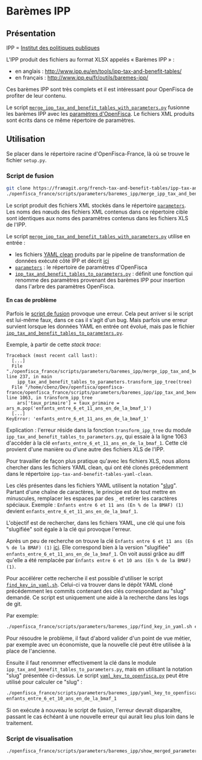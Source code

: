 # Barèmes IPP

## Présentation

IPP = [Institut des politiques publiques](http://www.ipp.eu/en/)

L'IPP produit des fichiers au format XLSX appelés « Barèmes IPP » :
- en anglais : http://www.ipp.eu/en/tools/ipp-tax-and-benefit-tables/
- en français : http://www.ipp.eu/fr/outils/baremes-ipp/

Ces barèmes IPP sont très complets et il est intéressant pour OpenFisca de profiter de leur contenu.

Le script [`merge_ipp_tax_and_benefit_tables_with_parameters.py`](./merge_ipp_tax_and_benefit_tables_with_parameters.py) fusionne les barèmes IPP avec les [paramètres d'OpenFisca](../../../parameters). Le fichiers XML produits sont écrits dans ce même répertoire de paramètres.

## Utilisation

Se placer dans le répertoire racine d'OpenFisca-France, là où se trouve le fichier `setup.py`.

### Script de fusion

```sh
git clone https://framagit.org/french-tax-and-benefit-tables/ipp-tax-and-benefit-tables-yaml-clean.git
./openfisca_france/scripts/parameters/baremes_ipp/merge_ipp_tax_and_benefit_tables_with_parameters.py -v
```

Le script produit des fichiers XML stockés dans le répertoire [`parameters`](../../../parameters). Les noms des nœuds des fichiers XML contenus dans ce répertoire cible sont identiques aux noms des paramètres contenus dans les fichiers XLS de l'IPP.

Le script [`merge_ipp_tax_and_benefit_tables_with_parameters.py`](./merge_ipp_tax_and_benefit_tables_with_parameters.py) utilise en entrée :
- les fichiers [YAML clean](https://framagit.org/french-tax-and-benefit-tables/ipp-tax-and-benefit-tables-yaml-clean) produits par le pipeline de transformation de données exécuté côté IPP et décrit [ici](https://framagit.org/french-tax-and-benefit-tables/ipp-tax-and-benefit-tables-converters#in-the-ipp-world)
- [`parameters`](../../../parameters) : le répertoire de paramètres d'OpenFisca
- [`ipp_tax_and_benefit_tables_to_parameters.py`](./ipp_tax_and_benefit_tables_to_parameters.py) : définit une fonction qui renomme des paramètres provenant des barèmes IPP pour insertion dans l'arbre des paramètres OpenFisca.

#### En cas de problème

Parfois le [script de fusion](#script-de-fusion) provoque une erreur.
Cela peut arriver si le script est lui-même faux, dans ce cas il s'agit d'un bug.
Mais parfois une erreur survient lorsque les données YAML en entrée ont évolué, mais pas le fichier [`ipp_tax_and_benefit_tables_to_parameters.py`](./ipp_tax_and_benefit_tables_to_parameters.py).

Exemple, à partir de cette *stack trace*:

```
Traceback (most recent call last):
  [...]
  File "./openfisca_france/scripts/parameters/baremes_ipp/merge_ipp_tax_and_benefit_tables_with_parameters.py", line 237, in main
    ipp_tax_and_benefit_tables_to_parameters.transform_ipp_tree(tree)
  File "/home/cbenz/Dev/openfisca/openfisca-france/openfisca_france/scripts/parameters/baremes_ipp/ipp_tax_and_benefit_tables_to_parameters.py", line 1063, in transform_ipp_tree
    ars['taux_primaire'] = taux_primaire = ars_m.pop('enfants_entre_6_et_11_ans_en_de_la_bmaf_1')
  [...]
KeyError: 'enfants_entre_6_et_11_ans_en_de_la_bmaf_1'
```

Explication : l'erreur réside dans la fonction `transform_ipp_tree` du module `ipp_tax_and_benefit_tables_to_parameters.py`, qui essaie à la ligne 1063 d'accéder à la clé `enfants_entre_6_et_11_ans_en_de_la_bmaf_1`. Cette clé provient d'une manière ou d'une autre des fichiers XLS de l'IPP.

Pour travailler de façon plus pratique qu'avec les fichiers XLS, nous allons chercher dans les fichiers YAML clean, qui ont été clonés précédemment dans le répertoire `ipp-tax-and-benefit-tables-yaml-clean`.

Les clés présentes dans les fichiers YAML utilisent la notation "[slug](https://en.wikipedia.org/wiki/Semantic_URL#Slug)". Partant d'une chaîne de caractères, le principe est de tout mettre en minuscules, remplacer les espaces par des `_` et retirer les caractères spéciaux.
Exemple : `Enfants entre 6 et 11 ans (En % de la BMAF) (1)` devient `enfants_entre_6_et_11_ans_en_de_la_bmaf_1`.

L'objectif est de rechercher, dans les fichiers YAML, une clé qui une fois "slugifiée" soit égale à la clé qui provoque l'erreur.

Après un peu de recherche on trouve la clé `Enfants entre 6 et 11 ans (En % de la BMAF) (1)` [ici](https://framagit.org/french-tax-and-benefit-tables/ipp-tax-and-benefit-tables-yaml-raw/commit/2b75741164aef5131b262b82fd0bcc29c016fefb#40c6be4cc89b14bd863ea81e78f9c9c300b645dc_8_5). Elle correspond bien à la version "slugifiée" `enfants_entre_6_et_11_ans_en_de_la_bmaf_1`. On voit aussi grâce au diff qu'elle a été remplacée par `Enfants entre 6 et 10 ans (En % de la BMAF) (1)`.

Pour accélérer cette recherche il est possible d'utiliser le script [`find_key_in_yaml.sh`](./find_key_in_yaml.sh).
Celui-ci va trouver dans le dépôt YAML cloné précédemment les commits contenant des clés correspondant au "slug" demandé.
Ce script est uniquement une aide à la recherche dans les logs de git.

Par exemple:
```sh
./openfisca_france/scripts/parameters/baremes_ipp/find_key_in_yaml.sh enfants_entre_11_et_15_ans_en_de_la_bmaf_2
```

Pour résoudre le problème, il faut d'abord valider d'un point de vue métier, par exemple avec un économiste, que la nouvelle clé peut être utilisée à la place de l'ancienne.

Ensuite il faut renommer effectivement la clé dans le module `ipp_tax_and_benefit_tables_to_parameters.py`, mais en utilisant la notation "slug" présentée ci-dessus.
Le script [`yaml_key_to_openfisca.py`](yaml_key_to_openfisca.py) peut être utilisé pour calculer ce "slug" :
```sh
./openfisca_france/scripts/parameters/baremes_ipp/yaml_key_to_openfisca.py "Enfants entre 6 et 10 ans (En % de la BMAF) (1)"
enfants_entre_6_et_10_ans_en_de_la_bmaf_1
```

Si on exécute à nouveau le script de fusion, l'erreur devrait disparaître, passant le cas échéant à une nouvelle erreur qui aurait lieu plus loin dans le traitement.

### Script de visualisation

```sh
./openfisca_france/scripts/parameters/baremes_ipp/show_merged_parameters.py
```